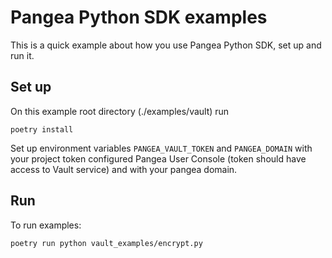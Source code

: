 # Pangea Python SDK examples

This is a quick example about how you use Pangea Python SDK, set up and run it.

## Set up

On this example root directory (./examples/vault) run

```
poetry install
```

Set up environment variables `PANGEA_VAULT_TOKEN` and `PANGEA_DOMAIN` with your project token configured Pangea User Console (token should have access to Vault service) and with your pangea domain.

## Run

To run examples:
```
poetry run python vault_examples/encrypt.py
```
